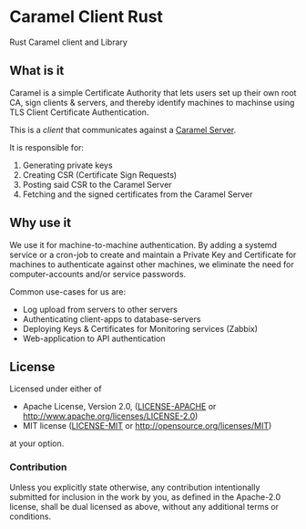 # Caramel Client Rust

Rust Caramel client and Library

## What is it

Caramel is a simple Certificate Authority that lets users set up their own root
CA, sign clients & servers, and thereby identify machines to machinse using TLS
Client Certificate Authentication.

This is a _client_ that communicates against a [Caramel Server](https://github.com/ModioAB/caramel/).

It is responsible for:

1. Generating private keys
2. Creating CSR (Certificate Sign Requests)
3. Posting said CSR to the Caramel Server
4. Fetching and the signed certificates from the Caramel Server


## Why use it

We use it for machine-to-machine authentication. By adding a systemd service or
a cron-job to create and maintain a Private Key and Certificate for machines to
authenticate against other machines, we eliminate the need for
computer-accounts and/or service passwords.

Common use-cases for us are:

- Log upload from servers to other servers
- Authenticating client-apps to database-servers
- Deploying Keys & Certificates for Monitoring services (Zabbix)
- Web-application to API authentication


## License

Licensed under either of

 * Apache License, Version 2.0, ([LICENSE-APACHE](LICENSE-APACHE) or http://www.apache.org/licenses/LICENSE-2.0)
 * MIT license ([LICENSE-MIT](LICENSE-MIT) or http://opensource.org/licenses/MIT)

at your option.

### Contribution

Unless you explicitly state otherwise, any contribution intentionally submitted
for inclusion in the work by you, as defined in the Apache-2.0 license, shall be dual licensed as above, without any
additional terms or conditions.
